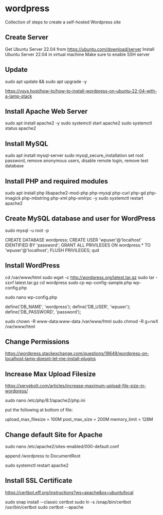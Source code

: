 # wordpress
Collection of steps to create a self-hosted Wordpress site

## Create Server

Get Ubuntu Server 22.04 from https://ubuntu.com/download/server
Install Ubuntu Server 22.04 in virtual machine
Make sure to enable SSH server

## Update

sudo apt update && sudo apt upgrade -y

https://vsys.host/how-to/how-to-install-wordpress-on-ubuntu-22-04-with-a-lamp-stack

## Install Apache Web Server

sudo apt install apache2 -y
sudo systemctl start apache2
sudo systemctl status apache2

## Install MySQL

sudo apt install mysql-server
sudo mysql_secure_installation
set root password, remove anonymous users, disable remote login, remove test database

## Install PHP and required modules

sudo apt install php libapache2-mod-php php-mysql php-curl php-gd php-imagick php-mbstring php-xml php-xmlrpc -y
sudo systemctl restart apache2

## Create MySQL database and user for WordPress

sudo mysql -u root -p

  CREATE DATABASE wordpress;
  CREATE USER 'wpuser'@'localhost' IDENTIFIED BY 'password';
  GRANT ALL PRIVILEGES ON wordpress.* TO 'wpuser'@'localhost';
  FLUSH PRIVILEGES;
  quit

## Install WordPress

cd /var/www/html
sudo wget -c http://wordpress.org/latest.tar.gz
sudo tar -xzvf latest.tar.gz
cd wordpress
sudo cp wp-config-sample.php wp-config.php

sudo nano wp-config.php

  define('DB_NAME', 'wordpress');
  define('DB_USER', 'wpuser');
  define('DB_PASSWORD', 'password');

sudo chown -R www-data:www-data /var/www/html
sudo chmod -R g+rwX /var/www/html

## Change Permissions

https://wordpress.stackexchange.com/questions/19649/wordpress-on-localhost-lamp-doesnt-let-me-install-plugins

## Increase Max Upload Filesize

https://servebolt.com/articles/increase-maximum-upload-file-size-in-wordpress/

sudo nano /etc/php/8.1/apache2/php.ini

put the following at bottom of file:

  upload_max_filesize = 100M
  post_max_size = 200M
  memory_limit = 128M

## Change default Site for Apache

sudo nano /etc/apache2/sites-enabled/000-default.conf

append /wordpress to DocumentRoot

sudo systemctl restart apache2

## Install SSL Certificate

https://certbot.eff.org/instructions?ws=apache&os=ubuntufocal

sudo snap install --classic certbot
sudo ln -s /snap/bin/certbot /usr/bin/certbot
sudo certbot --apache
###
